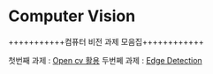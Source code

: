 # Computer Vision

+++++++++++컴퓨터 비전 과제 모음집++++++++++++

첫번째 과제 : [Open cv 활용](https://github.com/bo-zzung/computervs/tree/main/opencv)
두번쩨 과제 : [Edge Detection](https://github.com/bo-zzung/computervs/tree/main/Edge%20Detection)
